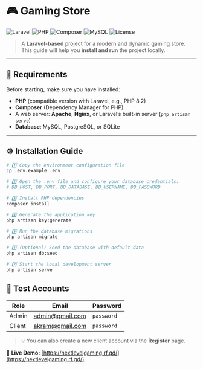 # 🎮 Gaming Store

![Laravel](https://img.shields.io/badge/Laravel-FF2D20?style=for-the-badge&logo=laravel&logoColor=white)
![PHP](https://img.shields.io/badge/PHP-777BB4?style=for-the-badge&logo=php&logoColor=white)
![Composer](https://img.shields.io/badge/Composer-885630?style=for-the-badge&logo=composer&logoColor=white)
![MySQL](https://img.shields.io/badge/MySQL-005C84?style=for-the-badge&logo=mysql&logoColor=white)
![License](https://img.shields.io/badge/License-MIT-green?style=for-the-badge)

> A **Laravel-based** project for a modern and dynamic gaming store.  
> This guide will help you **install and run** the project locally.  

---

## 🚀 Requirements

Before starting, make sure you have installed:

- **PHP** (compatible version with Laravel, e.g., PHP 8.2)
- **Composer** (Dependency Manager for PHP)
- A web server: **Apache**, **Nginx**, or Laravel’s built-in server (`php artisan serve`)
- **Database**: MySQL, PostgreSQL, or SQLite

---

## ⚙️ Installation Guide

```bash
# 1️⃣ Copy the environment configuration file
cp .env.example .env

# 2️⃣ Open the .env file and configure your database credentials:
# DB_HOST, DB_PORT, DB_DATABASE, DB_USERNAME, DB_PASSWORD

# 3️⃣ Install PHP dependencies
composer install

# 4️⃣ Generate the application key
php artisan key:generate

# 5️⃣ Run the database migrations
php artisan migrate

# 6️⃣ (Optional) Seed the database with default data
php artisan db:seed

# 7️⃣ Start the local development server
php artisan serve
```
## 👥 Test Accounts

| **Role** | **Email**           | **Password** |
|----------|---------------------|--------------|
| Admin    | admin@gmail.com     | `password`   |
| Client   | akram@gmail.com     | `password`   |

> 💡 You can also create a new client account via the **Register** page.


🔗 **Live Demo:** [https://nextlevelgaming.rf.gd/](https://nextlevelgaming.rf.gd/)


